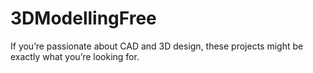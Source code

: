 # 3DModellingFree
If you’re passionate about CAD and 3D design, these projects might be exactly what you’re looking for.
